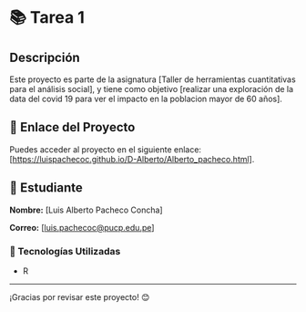 # 📚 Tarea 1

## Descripción
Este proyecto es parte de la asignatura [Taller de herramientas cuantitativas para el análisis social], y tiene como objetivo [realizar una exploración de la data del covid 19 para ver el impacto en la poblacion mayor de 60 años].

## 📌 Enlace del Proyecto
Puedes acceder al proyecto en el siguiente enlace: [https://luispachecoc.github.io/D-Alberto/Alberto_pacheco.html].

## 👤 Estudiante
**Nombre:** [Luis Alberto Pacheco Concha] 

**Correo:** [luis.pachecoc@pucp.edu.pe]

### 🚀 Tecnologías Utilizadas
- R
---

¡Gracias por revisar este proyecto! 😊
